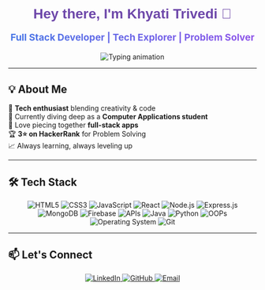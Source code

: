 <h1 align="center" style="font-family: 'Poppins', sans-serif; font-weight: bold; color: #6e48aa; margin-top: 20px;">  
  Hey there, I'm Khyati Trivedi 👋  
</h1>  

<p align="center" style="font-size: 1.2rem;">  
  <b style="background: linear-gradient(90deg, #4776E6, #8E54E9); -webkit-background-clip: text; -webkit-text-fill-color: transparent;">  
    Full Stack Developer | Tech Explorer | Problem Solver  
  </b>  
</p>  

<!-- Animated Divider -->
<p align="center">  
  <img src="https://readme-typing-svg.demolab.com?font=Fira+Code&pause=1000&color=9D50BB&center=true&vCenter=true&width=600&lines=Building+digital+solutions+that+matter;Turning+ideas+into+functional+reality;Code+with+creativity" alt="Typing animation" />  
</p>  

---

## 💡 About Me  
🚀 **Tech enthusiast** blending creativity & code  
🦾 Currently diving deep as a **Computer Applications student**  
🌱 Love piecing together **full-stack apps**  
🏆 **3⭐ on HackerRank** for Problem Solving  
📈 Always learning, always leveling up  

---

## 🛠️ Tech Stack  

<p align="center">  
  <img src="https://img.shields.io/badge/HTML5-E34F26?style=for-the-badge&logo=html5&logoColor=white" alt="HTML5">  
  <img src="https://img.shields.io/badge/CSS3-1572B6?style=for-the-badge&logo=css3&logoColor=white" alt="CSS3">  
  <img src="https://img.shields.io/badge/JavaScript-F7DF1E?style=for-the-badge&logo=javascript&logoColor=black" alt="JavaScript">  
  <img src="https://img.shields.io/badge/React-20232A?style=for-the-badge&logo=react&logoColor=61DAFB" alt="React">  
  <img src="https://img.shields.io/badge/Node.js-43853D?style=for-the-badge&logo=node.js&logoColor=white" alt="Node.js">  
  <img src="https://img.shields.io/badge/Express.js-000000?style=for-the-badge&logo=express&logoColor=white" alt="Express.js">  
  <img src="https://img.shields.io/badge/MongoDB-4EA94B?style=for-the-badge&logo=mongodb&logoColor=white" alt="MongoDB">  
  <img src="https://img.shields.io/badge/Firebase-FFCA28?style=for-the-badge&logo=firebase&logoColor=black" alt="Firebase">  
  <img src="https://img.shields.io/badge/API-005571?style=for-the-badge&logo=fastapi&logoColor=white" alt="APIs">  
  <img src="https://img.shields.io/badge/Java-ED8B00?style=for-the-badge&logo=openjdk&logoColor=white" alt="Java">  
  <img src="https://img.shields.io/badge/Python-3776AB?style=for-the-badge&logo=python&logoColor=white" alt="Python">  
  <img src="https://img.shields.io/badge/OOPs-007396?style=for-the-badge&logo=java&logoColor=white" alt="OOPs">  
  <img src="https://img.shields.io/badge/Operating%20System-0081CB?style=for-the-badge&logo=linux&logoColor=white" alt="Operating System">  
  <img src="https://img.shields.io/badge/Git-F05032?style=for-the-badge&logo=git&logoColor=white" alt="Git">  
</p>  

---

## 📫 Let's Connect  

<p align="center">  
  <a href="https://www.linkedin.com/in/khyati-trivedi-985685289">  
    <img src="https://img.shields.io/badge/LinkedIn-0A66C2?style=for-the-badge&logo=linkedin&logoColor=white" alt="LinkedIn">  
  </a>  
  <a href="https://github.com/Khyati-Trivedi25">  
    <img src="https://img.shields.io/badge/GitHub-100000?style=for-the-badge&logo=github&logoColor=white" alt="GitHub">  
  </a>  
  <a href="mailto:khyatitrivedi2509@gmail.com">  
    <img src="https://img.shields.io/badge/Email-D14836?style=for-the-badge&logo=gmail&logoColor=white" alt="Email">  
  </a>  
</p>  
